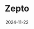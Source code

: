 ---  
layout: startup_page  
title: "Zepto"  
id: "zeptonow.com"  
permalink: "/zeptozeptonow.com11222024/"  
website: "https://www.zeptonow.com/"  
funding_round: "Series G"  
funding_amount: "$350M"  
investors: "Motilal Oswal's Private Wealth division, Motilal Oswal AMC, Claypond Capital, Raamdeo Agarwal, Taparias family offices, Mankind Pharma family offices, RP Sanjiv Goenka Group family offices, Cello family offices, Haldiram Snacks family offices, Sekhsaria family offices, Kalyan family offices, Happy Forgings family offices, Mothers Recipe (Desai Brothers) family offices"  
about: "Zepto is a quick commerce company that delivers groceries and other goods to customers within minutes. It operates a network of dark stores and has expanded its services to include Zepto Cafe, aiming to increase average order value. The company is known for its speed and efficiency in delivering orders."  
markets: "Quick Commerce, Apps, Delivery, Delivery Service, E-Commerce, Grocery"  
hq: "Parel, Maharashtra, India"  
founded_year: "2020"  
linkedin: "https://www.linkedin.com/company/zeptonow"  
twitter: "https://twitter.com/ZeptoNow"  
instagram: ""  
facebook: "https://www.facebook.com/Zeptonow"  
crunchbase: "https://www.crunchbase.com/organization/zepto-29b1"  
pitchbook: "https://pitchbook.com/profiles/company/458392-60"  

date_display: "22-Nov-2024"  
date: "2024-11-22"

# SEO Optimization  
meta_title: "Zepto - Series G Funding ($350M)"  
meta_description: "Zepto, Zepto is a quick commerce company that delivers groceries and other goods to customers within minutes. It operates a network of dark stores and has ex..."  
meta_keywords: "Zepto, Quick Commerce, Apps, Delivery, Delivery Service, E-Commerce, Grocery, Series G funding"  
canonical_url: "https://startup.projectstartups.com/zeptozeptonow.com11222024/"  
---